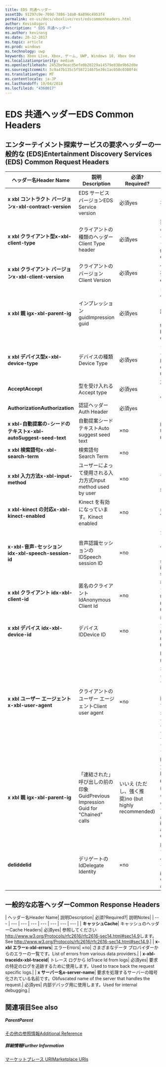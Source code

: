```yaml
---
title: EDS 共通ヘッダー
assetID: 91297c9e-709d-7886-1da0-8a896c4953f4
permalink: en-us/docs/xboxlive/rest/edscommonheaders.html
author: KevinAsgari
description: " EDS 共通ヘッダー"
ms.author: kevinasg
ms.date: 20-12-2017
ms.topic: article
ms.prod: windows
ms.technology: uwp
keywords: Xbox Live, Xbox, ゲーム, UWP, Windows 10, Xbox One
ms.localizationpriority: medium
ms.openlocfilehash: 2452be9eacd5efe0b28229a14579e838e9b62d0e
ms.sourcegitcommit: 5c9a47b135c5f587214675e39c1ac058c0380f4c
ms.translationtype: MT
ms.contentlocale: ja-JP
ms.lasthandoff: 10/04/2018
ms.locfileid: "4360017"
---
```

# <a name="eds-common-headers"></a><span data-ttu-id="4ed86-104">EDS 共通ヘッダー</span><span class="sxs-lookup"><span data-stu-id="4ed86-104">EDS Common Headers</span></span>

<a id="ID4EO"></a>



## <a name="entertainment-discovery-services-eds-common-request-headers"></a><span data-ttu-id="4ed86-105">エンターテイメント探索サービスの要求ヘッダーの一般的な (EDS)</span><span class="sxs-lookup"><span data-stu-id="4ed86-105">Entertainment Discovery Services (EDS) Common Request Headers</span></span>

| <span data-ttu-id="4ed86-106">ヘッダー名</span><span class="sxs-lookup"><span data-stu-id="4ed86-106">Header Name</span></span>| <span data-ttu-id="4ed86-107">説明</span><span class="sxs-lookup"><span data-stu-id="4ed86-107">Description</span></span>| <span data-ttu-id="4ed86-108">必須?</span><span class="sxs-lookup"><span data-stu-id="4ed86-108">Required?</span></span>| <span data-ttu-id="4ed86-109">説明</span><span class="sxs-lookup"><span data-stu-id="4ed86-109">Notes</span></span>|
| --- | --- | --- | --- |
| <b><span data-ttu-id="4ed86-110">x xbl コントラクト バージョン</span><span class="sxs-lookup"><span data-stu-id="4ed86-110">x-xbl-contract-version</span></span></b>| <span data-ttu-id="4ed86-111">EDS サービス バージョン</span><span class="sxs-lookup"><span data-stu-id="4ed86-111">EDS Service version</span></span>| <span data-ttu-id="4ed86-112">必須</span><span class="sxs-lookup"><span data-stu-id="4ed86-112">yes</span></span>| <span data-ttu-id="4ed86-113">3.2</span><span class="sxs-lookup"><span data-stu-id="4ed86-113">3.2</span></span>|
| <b><span data-ttu-id="4ed86-114">x xbl クライアント型</span><span class="sxs-lookup"><span data-stu-id="4ed86-114">x-xbl-client-type</span></span></b>| <span data-ttu-id="4ed86-115">クライアントの種類のヘッダー</span><span class="sxs-lookup"><span data-stu-id="4ed86-115">Client Type header</span></span>| <span data-ttu-id="4ed86-116">必須</span><span class="sxs-lookup"><span data-stu-id="4ed86-116">yes</span></span>| <span data-ttu-id="4ed86-117">独自のクライアントの種類を取得するチームに問い合わせます。</span><span class="sxs-lookup"><span data-stu-id="4ed86-117">Speak to team to get your own Client Type .</span></span>|
| <b><span data-ttu-id="4ed86-118">x xbl クライアント バージョン</span><span class="sxs-lookup"><span data-stu-id="4ed86-118">x-xbl-client-version</span></span></b>| <span data-ttu-id="4ed86-119">クライアントのバージョン</span><span class="sxs-lookup"><span data-stu-id="4ed86-119">Client Version</span></span>| <span data-ttu-id="4ed86-120">必須</span><span class="sxs-lookup"><span data-stu-id="4ed86-120">yes</span></span>| <span data-ttu-id="4ed86-121">任意の空でない文字列。</span><span class="sxs-lookup"><span data-stu-id="4ed86-121">Any non-empty string.</span></span>|
| <b><span data-ttu-id="4ed86-122">x xbl 親 ig</span><span class="sxs-lookup"><span data-stu-id="4ed86-122">x-xbl-parent-ig</span></span></b>| <span data-ttu-id="4ed86-123">インプレッション guid</span><span class="sxs-lookup"><span data-stu-id="4ed86-123">Impression guid</span></span>| <span data-ttu-id="4ed86-124">必須</span><span class="sxs-lookup"><span data-stu-id="4ed86-124">yes</span></span>| <span data-ttu-id="4ed86-125">ログに記録し、その他のサービス呼び出しの間での要求を追跡するために使用します。</span><span class="sxs-lookup"><span data-stu-id="4ed86-125">Used to track request in logs and across other service calls.</span></span>|
| <b><span data-ttu-id="4ed86-126">x xbl デバイス型</span><span class="sxs-lookup"><span data-stu-id="4ed86-126">x-xbl-device-type</span></span></b>| <span data-ttu-id="4ed86-127">デバイスの種類</span><span class="sxs-lookup"><span data-stu-id="4ed86-127">Device Type</span></span>| <span data-ttu-id="4ed86-128">必須</span><span class="sxs-lookup"><span data-stu-id="4ed86-128">yes</span></span>| <span data-ttu-id="4ed86-129">クライアントを表すデバイスです。</span><span class="sxs-lookup"><span data-stu-id="4ed86-129">Device that the client is representing .</span></span>|
| <b><span data-ttu-id="4ed86-130">Accept</span><span class="sxs-lookup"><span data-stu-id="4ed86-130">Accept</span></span></b>| <span data-ttu-id="4ed86-131">型を受け入れる</span><span class="sxs-lookup"><span data-stu-id="4ed86-131">Accept type</span></span>| <span data-ttu-id="4ed86-132">必須</span><span class="sxs-lookup"><span data-stu-id="4ed86-132">yes</span></span>| <span data-ttu-id="4ed86-133">XML または JSON します。</span><span class="sxs-lookup"><span data-stu-id="4ed86-133">XML or JSON.</span></span>|
| <b><span data-ttu-id="4ed86-134">Authorization</span><span class="sxs-lookup"><span data-stu-id="4ed86-134">Authorization</span></span></b>| <span data-ttu-id="4ed86-135">認証ヘッダー</span><span class="sxs-lookup"><span data-stu-id="4ed86-135">Auth Header</span></span>| <span data-ttu-id="4ed86-136">必須</span><span class="sxs-lookup"><span data-stu-id="4ed86-136">yes</span></span>|  |
| <b><span data-ttu-id="4ed86-137">x xbl-自動提案の-シードのテキスト</span><span class="sxs-lookup"><span data-stu-id="4ed86-137">x-xbl-autoSuggest-seed-text</span></span></b>| <span data-ttu-id="4ed86-138">自動提案シード テキスト</span><span class="sxs-lookup"><span data-stu-id="4ed86-138">Auto suggest seed text</span></span>| <span data-ttu-id="4ed86-139">×</span><span class="sxs-lookup"><span data-stu-id="4ed86-139">no</span></span>| <span data-ttu-id="4ed86-140">BI の使用と関連性</span><span class="sxs-lookup"><span data-stu-id="4ed86-140">Used For BI and relevance</span></span>|
| <b><span data-ttu-id="4ed86-141">x xbl 検索語句</span><span class="sxs-lookup"><span data-stu-id="4ed86-141">x-xbl-search-term</span></span></b>| <span data-ttu-id="4ed86-142">検索語句</span><span class="sxs-lookup"><span data-stu-id="4ed86-142">Search Term</span></span>| <span data-ttu-id="4ed86-143">×</span><span class="sxs-lookup"><span data-stu-id="4ed86-143">no</span></span>|  |
| <b><span data-ttu-id="4ed86-144">x xbl 入力方法</span><span class="sxs-lookup"><span data-stu-id="4ed86-144">x-xbl-input-method</span></span></b>| <span data-ttu-id="4ed86-145">ユーザーによって使用される入力方式</span><span class="sxs-lookup"><span data-stu-id="4ed86-145">Input method used by user</span></span>| <span data-ttu-id="4ed86-146">×</span><span class="sxs-lookup"><span data-stu-id="4ed86-146">no</span></span>| <span data-ttu-id="4ed86-147">コント ローラー、音声認識、Kinect します。</span><span class="sxs-lookup"><span data-stu-id="4ed86-147">Controller, Speech, Kinect .</span></span>|
| <b><span data-ttu-id="4ed86-148">x xbl-kinect の対応</span><span class="sxs-lookup"><span data-stu-id="4ed86-148">x-xbl-kinect-enabled</span></span></b>| <span data-ttu-id="4ed86-149">Kinect を有効になっています。</span><span class="sxs-lookup"><span data-stu-id="4ed86-149">Kinect enabled</span></span>| <span data-ttu-id="4ed86-150">×</span><span class="sxs-lookup"><span data-stu-id="4ed86-150">no</span></span>| <span data-ttu-id="4ed86-151">はい/いいえ。</span><span class="sxs-lookup"><span data-stu-id="4ed86-151">Yes/no.</span></span>|
| <b><span data-ttu-id="4ed86-152">x-xbl-音声-セッション id</span><span class="sxs-lookup"><span data-stu-id="4ed86-152">x-xbl-speech-session-id</span></span></b>| <span data-ttu-id="4ed86-153">音声認識セッションの ID</span><span class="sxs-lookup"><span data-stu-id="4ed86-153">Speech session ID</span></span>| <span data-ttu-id="4ed86-154">×</span><span class="sxs-lookup"><span data-stu-id="4ed86-154">no</span></span>| <span data-ttu-id="4ed86-155">かどうかのセッションでは、音声認識を使用して開始されました。</span><span class="sxs-lookup"><span data-stu-id="4ed86-155">Whether session was initiated using speech.</span></span>|
| <b><span data-ttu-id="4ed86-156">x xbl クライアント id</span><span class="sxs-lookup"><span data-stu-id="4ed86-156">x-xbl-client-id</span></span></b>| <span data-ttu-id="4ed86-157">匿名のクライアント Id</span><span class="sxs-lookup"><span data-stu-id="4ed86-157">Anonymous Client Id</span></span>| <span data-ttu-id="4ed86-158">×</span><span class="sxs-lookup"><span data-stu-id="4ed86-158">no</span></span>| <span data-ttu-id="4ed86-159">報告 BI と関連性のために使用します。</span><span class="sxs-lookup"><span data-stu-id="4ed86-159">Used for BI reporting and relevance.</span></span>|
| <b><span data-ttu-id="4ed86-160">x xbl デバイス id</span><span class="sxs-lookup"><span data-stu-id="4ed86-160">x-xbl-device-id</span></span></b>| <span data-ttu-id="4ed86-161">デバイス ID</span><span class="sxs-lookup"><span data-stu-id="4ed86-161">Device ID</span></span>| <span data-ttu-id="4ed86-162">×</span><span class="sxs-lookup"><span data-stu-id="4ed86-162">no</span></span>| <span data-ttu-id="4ed86-163">報告 BI と関連性のために使用します。</span><span class="sxs-lookup"><span data-stu-id="4ed86-163">Used for BI reporting and relevance.</span></span>|
| <b><span data-ttu-id="4ed86-164">x xbl ユーザー エージェント</span><span class="sxs-lookup"><span data-stu-id="4ed86-164">x-xbl-user-agent</span></span></b>| <span data-ttu-id="4ed86-165">クライアントのユーザー エージェント</span><span class="sxs-lookup"><span data-stu-id="4ed86-165">Client user agent</span></span>| <span data-ttu-id="4ed86-166">×</span><span class="sxs-lookup"><span data-stu-id="4ed86-166">no</span></span>| <span data-ttu-id="4ed86-167">BI に使われます。</span><span class="sxs-lookup"><span data-stu-id="4ed86-167">Used for BI.</span></span> <span data-ttu-id="4ed86-168">"&lt;名 >/&lt;バージョン > (&lt;OS バージョン > です。&lt;プラットフォーム > です。&lt;機能 > です。&lt;製造 > です。&lt;モデル >)"。</span><span class="sxs-lookup"><span data-stu-id="4ed86-168">"&lt;name>/&lt;version> (&lt;OS version>; &lt;platform>; &lt;capability>; &lt;manufacture>; &lt;model>)".</span></span>|
| <b><span data-ttu-id="4ed86-169">x xbl 親 ig</span><span class="sxs-lookup"><span data-stu-id="4ed86-169">x-xbl-parent-ig</span></span></b>| <span data-ttu-id="4ed86-170">「連結された」呼び出しの前の印象 Guid</span><span class="sxs-lookup"><span data-stu-id="4ed86-170">Previous Impression Guid for "Chained" calls</span></span>| <span data-ttu-id="4ed86-171">いいえ (ただし、強く推奨)</span><span class="sxs-lookup"><span data-stu-id="4ed86-171">no (but highly recommended)</span></span>| <span data-ttu-id="4ed86-172">BI 関連性のために重要です。</span><span class="sxs-lookup"><span data-stu-id="4ed86-172">Important for BI relevance.</span></span> <span data-ttu-id="4ed86-173">たとえば、参照の呼び出しの IG は、呼び出しの詳細は次の親 IG です。</span><span class="sxs-lookup"><span data-stu-id="4ed86-173">For example, a Browse call's IG is the parent IG for a following up detail call.</span></span>|
| <b><span data-ttu-id="4ed86-174">delid</span><span class="sxs-lookup"><span data-stu-id="4ed86-174">delid</span></span></b>| <span data-ttu-id="4ed86-175">デリゲートの Id</span><span class="sxs-lookup"><span data-stu-id="4ed86-175">Delegate Identity</span></span>| <span data-ttu-id="4ed86-176">×</span><span class="sxs-lookup"><span data-stu-id="4ed86-176">no</span></span>| <span data-ttu-id="4ed86-177">内部サービスで使用すると、ユーザーの代わりに動作します。</span><span class="sxs-lookup"><span data-stu-id="4ed86-177">Used by internal services to work on behalf of a user.</span></span>|

## <a name="common-response-headers"></a><span data-ttu-id="4ed86-178">一般的な応答ヘッダー</span><span class="sxs-lookup"><span data-stu-id="4ed86-178">Common Response Headers</span></span>

| <span data-ttu-id="4ed86-179">ヘッダー名</span><span class="sxs-lookup"><span data-stu-id="4ed86-179">Header Name</span></span>| <span data-ttu-id="4ed86-180">説明</span><span class="sxs-lookup"><span data-stu-id="4ed86-180">Description</span></span>| <span data-ttu-id="4ed86-181">必須?</span><span class="sxs-lookup"><span data-stu-id="4ed86-181">Required?</span></span>| <span data-ttu-id="4ed86-182">説明</span><span class="sxs-lookup"><span data-stu-id="4ed86-182">Notes</span></span>|
| --- | --- | --- | --- | --- | --- | --- | --- |
| <b><span data-ttu-id="4ed86-183">キャッシュ</span><span class="sxs-lookup"><span data-stu-id="4ed86-183">Cache</span></span></b>| <span data-ttu-id="4ed86-184">キャッシュのヘッダー</span><span class="sxs-lookup"><span data-stu-id="4ed86-184">Cache Headers</span></span>| <span data-ttu-id="4ed86-185">必須</span><span class="sxs-lookup"><span data-stu-id="4ed86-185">yes</span></span>| <span data-ttu-id="4ed86-186">参照してください<a href="http://www.w3.org/Protocols/rfc2616/rfc2616-sec14.html#sec14.9">http://www.w3.org/Protocols/rfc2616/rfc2616-sec14.html#sec14.9</a>します。</span><span class="sxs-lookup"><span data-stu-id="4ed86-186">See <a href="http://www.w3.org/Protocols/rfc2616/rfc2616-sec14.html#sec14.9">http://www.w3.org/Protocols/rfc2616/rfc2616-sec14.html#sec14.9</a>.</span></span>|
| <b><span data-ttu-id="4ed86-187">x-xbl エラー</span><span class="sxs-lookup"><span data-stu-id="4ed86-187">x-xbl-errors</span></span></b>| <span data-ttu-id="4ed86-188">エラー</span><span class="sxs-lookup"><span data-stu-id="4ed86-188">Errors</span></span>| <span data-ttu-id="4ed86-189">×</span><span class="sxs-lookup"><span data-stu-id="4ed86-189">no</span></span>| <span data-ttu-id="4ed86-190">さまざまなデータ プロバイダーからのエラーの一覧です。</span><span class="sxs-lookup"><span data-stu-id="4ed86-190">List of errors from various data providers.</span></span>|
| <b><span data-ttu-id="4ed86-191">x-xbl-traceid</span><span class="sxs-lookup"><span data-stu-id="4ed86-191">x-xbl-traceid</span></span></b>| <span data-ttu-id="4ed86-192">トレース ログから Id</span><span class="sxs-lookup"><span data-stu-id="4ed86-192">Trace Id from logs</span></span>| <span data-ttu-id="4ed86-193">必須</span><span class="sxs-lookup"><span data-stu-id="4ed86-193">yes</span></span>| <span data-ttu-id="4ed86-194">要求の特定のログを追跡するために使用します。</span><span class="sxs-lookup"><span data-stu-id="4ed86-194">Used to trace back the request specific logs.</span></span>|
| <b><span data-ttu-id="4ed86-195">x サーバー名</span><span class="sxs-lookup"><span data-stu-id="4ed86-195">x-server-name</span></span></b>| <span data-ttu-id="4ed86-196">要求を処理するサーバーの暗号化されている名前です。</span><span class="sxs-lookup"><span data-stu-id="4ed86-196">Obfuscated name of the server that handles the request.</span></span>| <span data-ttu-id="4ed86-197">必須</span><span class="sxs-lookup"><span data-stu-id="4ed86-197">yes</span></span>| <span data-ttu-id="4ed86-198">内部デバッグ用に使用します。</span><span class="sxs-lookup"><span data-stu-id="4ed86-198">Used for internal debugging.</span></span>|

<a id="ID4EECAC"></a>


## <a name="see-also"></a><span data-ttu-id="4ed86-199">関連項目</span><span class="sxs-lookup"><span data-stu-id="4ed86-199">See also</span></span>

<a id="ID4EGCAC"></a>


##### <a name="parent"></a><span data-ttu-id="4ed86-200">Parent</span><span class="sxs-lookup"><span data-stu-id="4ed86-200">Parent</span></span>  

[<span data-ttu-id="4ed86-201">その他の参照情報</span><span class="sxs-lookup"><span data-stu-id="4ed86-201">Additional Reference</span></span>](atoc-xboxlivews-reference-additional.md)


<a id="ID4ESCAC"></a>


##### <a name="further-information"></a><span data-ttu-id="4ed86-202">詳細情報</span><span class="sxs-lookup"><span data-stu-id="4ed86-202">Further Information</span></span>

[<span data-ttu-id="4ed86-203">マーケットプレース URI</span><span class="sxs-lookup"><span data-stu-id="4ed86-203">Marketplace URIs</span></span>](../uri/marketplace/atoc-reference-marketplace.md)
